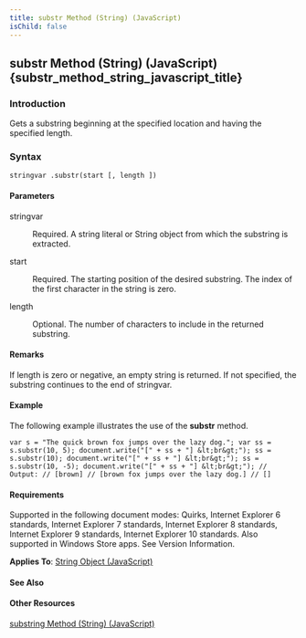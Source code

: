 ```yaml
---
title: substr Method (String) (JavaScript)
isChild: false
---
```


## substr Method (String) (JavaScript) {substr_method_string_javascript_title}

### Introduction 

 Gets a substring beginning at the specified location and having the specified length.

### Syntax 

```
stringvar .substr(start [, length ])
```

#### Parameters 

<div id="sectionSection0" class="section" name="collapseableSection" style="" expanded="true">
  <dl class="authored">
    <dt>
      <span class="parameter" sdata="paramReference" xmlns:util="util">stringvar</span>
    </dt>
    <dd>
      <p xmlns:util="util">
        Required. A string literal or <span sdata="langKeyword" value="String"><span class="keyword">String</span></span> object from which the substring is extracted.
      </p>
    </dd>
    <dt>
      <span class="parameter" sdata="paramReference" xmlns:util="util">start</span>
    </dt>
    <dd>
      <p xmlns:util="util">
        Required. The starting position of the desired substring. The index of the first character in the string is zero.
      </p>
    </dd>
    <dt>
      <span class="parameter" sdata="paramReference" xmlns:util="util">length</span>
    </dt>
    <dd>
      <p xmlns:util="util">
        Optional. The number of characters to include in the returned substring.
      </p>
    </dd>
  </dl>
</div>

#### Remarks 

<div id="languageReferenceRemarksSection" class="section" name="collapseableSection" style="">
  <p xmlns:util="util">
    If <span class="parameter" sdata="paramReference">length</span> is zero or negative, an empty string is returned. If not specified, the substring continues to the end of <span class="parameter"
    sdata="paramReference">stringvar</span>.
  </p>
</div>

#### Example 

<p xmlns:util="util">
  The following example illustrates the use of the <b>substr</b> method.
</p>

```
var s = "The quick brown fox jumps over the lazy dog."; var ss = s.substr(10, 5); document.write("[" + ss + "] &lt;br&gt;"); ss = s.substr(10); document.write("[" + ss + "] &lt;br&gt;"); ss =
s.substr(10, -5); document.write("[" + ss + "] &lt;br&gt;"); // Output: // [brown] // [brown fox jumps over the lazy dog.] // []
```

#### Requirements 

<div id="requirementsTitleSection" class="section" name="collapseableSection" style="">
  <p xmlns:util="util"></p>
  <p>
    Supported in the following document modes: Quirks, Internet Explorer 6 standards, Internet Explorer 7 standards, Internet Explorer 8 standards, Internet Explorer 9 standards, Internet Explorer 10
    standards. Also supported in Windows Store apps. See Version Information.
  </p>
  <p xmlns:util="util">
    <b>Applies To</b>: <span sdata="link"><a href="8063ecd5-5778-4e87-b985-b21420171914.htm">String Object (JavaScript)</a></span>
  </p>
</div>

#### See Also 

<div id="seeAlsoSection" class="section" name="collapseableSection" style="">
  <h4 class="subHeading">
    Other Resources
  </h4>
  <div class="seeAlsoStyle">
    <span sdata="link" xmlns:util="util"><a href="9cf9a005-cbe3-42fd-828b-57a39f54224c.htm">substring Method (String) (JavaScript)</a></span>
  </div>
</div>

